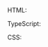 HTML:
<snippet id='creating-label-html'/>

TypeScript:
<snippet id='creating-label-code'/>

CSS:
<snippet id="creating-label-css"/>